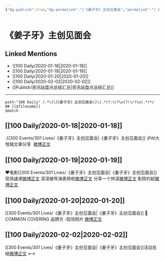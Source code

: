 ```yaml
---
{"dg-publish":true,"dg-permalink":"/《姜子牙》主创见面会","permalink":"/《姜子牙》主创见面会/","created":"2023-04-02T16:42:40.000+08:00","updated":"2023-04-10T16:01:29.000+08:00"}
---
```


# 《姜子牙》主创见面会

## Linked Mentions
- [[100 Daily/2020-01-18\|2020-01-18]]
- [[100 Daily/2020-01-19\|2020-01-19]]
- [[100 Daily/2020-01-20\|2020-01-20]]
- [[100 Daily/2020-02-02\|2020-02-02]]
- [[Publish/资讯站盘点总结汇总\|资讯站盘点总结汇总]]


---

```expander
path:"100 Daily" /.*\[\[《姜子牙》主创见面会\]\].*(?:\r?\n(?!\r?\n).*)*/
## [[$filename]]
$match
```
## [[100 Daily/2020-01-18\|2020-01-18]]
💧[[300 Events/301 Lives/《姜子牙》主创见面会\|《姜子牙》主创见面会]] 泸州大悦城文章分享  [微博正文](https://m.weibo.cn/6466290670/4462132248377229)

## [[100 Daily/2020-01-19\|2020-01-19]]
❤️电影[[300 Events/301 Lives/《姜子牙》主创见面会\|《姜子牙》主创见面会]]
现场速递[微博正文](https://m.weibo.cn/6466290670/4462490261393155)
深深被导演表扬啦[微博正文](https://m.weibo.cn/6466290670/4462554044389187)
分享一个帅深[微博正文](https://m.weibo.cn/6466290670/4462543412569359)
影院约起[微博正文](https://m.weibo.cn/6466290670/4462540962911476)
## [[100 Daily/2020-01-20\|2020-01-20]]
[[300 Events/301 Lives/《姜子牙》主创见面会\|《姜子牙》主创见面会]]
🌠COMMON COVERING 品牌方
💧现场照片
[微博正文](https://m.weibo.cn/6466290670/4462798950536604)

## [[100 Daily/2020-02-02\|2020-02-02]]
[[300 Events/301 Lives/《姜子牙》主创见面会\|《姜子牙》主创见面会]]活动总结[微博正文](https://m.weibo.cn/6466290670/4467608063836623)
<-->